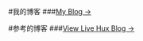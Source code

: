 #我的博客
###[My Blog &rarr;](https://zivenyang.github.io/)



#参考的博客
###[View Live Hux Blog &rarr;](https://huangxuan.me)
